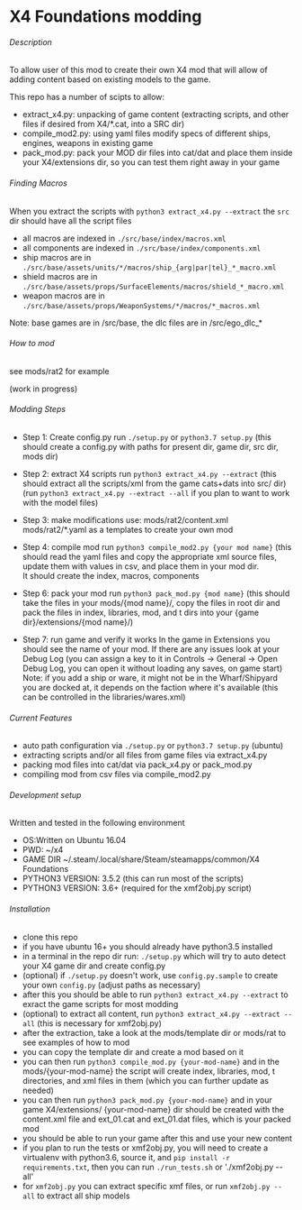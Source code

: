 # X4 Foundations modding

###### Description

To allow user of this mod to create their own X4 mod that will allow of adding content based on existing
models to the game.  

This repo has a number of scipts to allow:
- extract_x4.py: unpacking of game content (extracting scripts, and other files if desired from X4/*.cat, into a SRC dir)
- compile_mod2.py: using yaml files modify specs of different ships, engines, weapons in existing game
- pack_mod.py: pack your MOD dir files into cat/dat and place them inside your X4/extensions dir, so you can test
  them right away in your game  

###### Finding Macros

When you extract the scripts with `python3 extract_x4.py --extract` the `src` dir should have all the script files

- all macros are indexed in `./src/base/index/macros.xml`
- all components are indexed in `./src/base/index/components.xml`
- ship macros are in `./src/base/assets/units/*/macros/ship_{arg|par|tel}_*_macro.xml`
- shield macros are in `./src/base/assets/props/SurfaceElements/macros/shield_*_macro.xml`
- weapon macros are in `./src/base/assets/props/WeaponSystems/*/macros/*_macros.xml`

Note: base games are in /src/base, the dlc files are in /src/ego_dlc_*



###### How to mod

see mods/rat2 for example

(work in progress)

###### Modding Steps

- Step 1: Create config.py
  run `./setup.py` or `python3.7 setup.py`
  (this should create a config.py with paths for present dir, game dir, src dir, mods dir)

- Step 2: extract X4 scripts
  run `python3 extract_x4.py --extract`
  (this should extract all the scripts/xml from the game cats+dats into src/ dir)
  (run `python3 extract_x4.py --extract --all` if you plan to want to work with the model files)

- Step 3: make modifications
  use:
    mods/rat2/content.xml
    mods/rat2/*.yaml
  as a templates to create your own mod

- Step 4: compile mod
  run `python3 compile_mod2.py {your mod name}`
  (this should read the yaml files and copy the appropriate xml source files, 
   update them with values in csv, and place them in your mod dir.  
   It should create the index, macros, components

- Step 6: pack your mod
  run `python3 pack_mod.py {mod name}`
  (this should take the files in your mods/{mod name}/, copy the files in root dir and
   pack the files in index, libraries, mod, and t dirs into your {game dir}/extensions/{mod name}/)

- Step 7: run game and verify it works
  In the game in Extensions you should see the name of your mod.
  If there are any issues look at your Debug Log 
  (you can assign a key to it in Controls -> General -> Open Debug Log, you can open it without loading any saves, on game start)
  Note: if you add a ship or ware, it might not be in the Wharf/Shipyard you are docked at, it depends on the
  faction where it's available (this can be controlled in the libraries/wares.xml)


###### Current Features

- auto path configuration via `./setup.py` or `python3.7 setup.py` (ubuntu)
- extracting scripts and/or all files from game files via extract_x4.py
- packing mod files into cat/dat via pack_x4.py or pack_mod.py
- compiling mod from csv files via compile_mod2.py


###### Development setup

Written and tested in the following environment
- OS:Written on Ubuntu 16.04
- PWD: ~/x4
- GAME DIR ~/.steam/.local/share/Steam/steamapps/common/X4 Foundations
- PYTHON3 VERSION: 3.5.2 (this can run most of the scripts)
- PYTHON3 VERSION: 3.6+ (required for the xmf2obj.py script)


###### Installation

- clone this repo
- if you have ubuntu 16+ you should already have python3.5 installed
- in a terminal in the repo dir run: `./setup.py` which will try to auto detect your X4 game dir and create config.py
- (optional) if `./setup.py` doesn't work, use `config.py.sample` to create your own `config.py` (adjust paths as necessary)
- after this you should be able to run `python3 extract_x4.py --extract` to exract the game scripts for most modding
- (optional) to extract all content, run `python3 extract_x4.py --extract --all` (this is necessary for xmf2obj.py)
- after the extraction, take a look at the mods/template dir or mods/rat to see examples of how to mod
- you can copy the template dir and create a mod based on it
- you can then run `python3 compile_mod.py {your-mod-name}` and in the mods/{your-mod-name} the script will create
  index, libraries, mod, t directories, and xml files in them (which you can further update as needed)
- you can then run `python3 pack_mod.py {your-mod-name}` and in your game X4/extensions/ {your-mod-name} dir should
  be created with the content.xml file and ext_01.cat and ext_01.dat files, which is your packed mod
- you should be able to run your game after this and use your new content
- if you plan to run the tests or xmf2obj.py, you will need to create a virtualenv with python3.6, source it, and 
  `pip install -r requirements.txt`, then you can run `./run_tests.sh` or './xmf2obj.py --all'
- for `xmf2obj.py` you can extract specific xmf files, or run `xmf2obj.py --all` to extract all ship models


